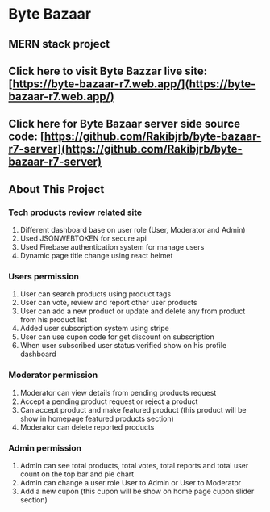 # Byte Bazaar

## MERN stack project

## Click here to visit Byte Bazzar live site: [https://byte-bazaar-r7.web.app/](https://byte-bazaar-r7.web.app/)

## Click here for Byte Bazaar server side source code: [https://github.com/Rakibjrb/byte-bazaar-r7-server](https://github.com/Rakibjrb/byte-bazaar-r7-server)

## About This Project

### Tech products review related site

1. Different dashboard base on user role (User, Moderator and Admin)
1. Used JSONWEBTOKEN for secure api
1. Used Firebase authentication system for manage users
1. Dynamic page title change using react helmet

### Users permission

1. User can search products using product tags
1. User can vote, review and report other user products
1. User can add a new product or update and delete any from product from his product list
1. Added user subscription system using stripe
1. User can use cupon code for get discount on subscription
1. When user subscribed user status verified show on his profile dashboard

### Moderator permission

1. Moderator can view details from pending products request
1. Accept a pending product request or reject a product
1. Can accept product and make featured product (this product will be show in homepage featured products section)
1. Moderator can delete reported products

### Admin permission

1. Admin can see total products, total votes, total reports and total user count on the top bar and pie chart
1. Admin can change a user role User to Admin or User to Moderator
1. Add a new cupon (this cupon will be show on home page cupon slider section)
